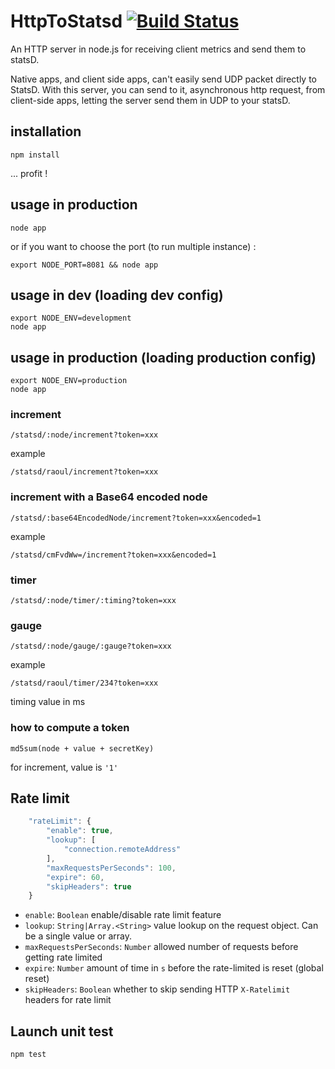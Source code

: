 # HttpToStatsd [![Build Status](https://travis-ci.org/M6Web/HttpToStatsd.png?branch=master)](https://travis-ci.org/M6Web/HttpToStatsd)

An HTTP server in node.js for receiving client metrics and send them to statsD.

Native apps, and client side apps, can't easily send UDP packet directly to StatsD.
With this server, you can send to it, asynchronous http request, from client-side apps, letting the server send them in UDP to your statsD.

## installation

```shell
npm install
```

... profit !

## usage in production

```
node app
```
or if you want to choose the port (to run multiple instance) :
```
export NODE_PORT=8081 && node app
```

## usage in dev (loading dev config)

```
export NODE_ENV=development
node app
```

## usage in production (loading production config)

```
export NODE_ENV=production
node app
```

### increment

```
/statsd/:node/increment?token=xxx
```

example

```
/statsd/raoul/increment?token=xxx
```

### increment with a Base64 encoded node 

```
/statsd/:base64EncodedNode/increment?token=xxx&encoded=1
```

example

```
/statsd/cmFvdWw=/increment?token=xxx&encoded=1
```


### timer

```
/statsd/:node/timer/:timing?token=xxx
```

### gauge

```
/statsd/:node/gauge/:gauge?token=xxx
```

example

```
/statsd/raoul/timer/234?token=xxx
```

timing value in ms

### how to compute a token

```
md5sum(node + value + secretKey)
```

for increment, value is ```'1'```


## Rate limit

``` js
    "rateLimit": {
        "enable": true,
        "lookup": [
            "connection.remoteAddress"
        ],
        "maxRequestsPerSeconds": 100,
        "expire": 60,
        "skipHeaders": true
    }
```

 - `enable`: `Boolean` enable/disable rate limit feature
 - `lookup`: `String|Array.<String>` value lookup on the request object. Can be a single value or array.
 - `maxRequestsPerSeconds`: `Number` allowed number of requests before getting rate limited
 - `expire`: `Number` amount of time in `s` before the rate-limited is reset (global reset)
 - `skipHeaders`: `Boolean` whether to skip sending HTTP `X-Ratelimit` headers for rate limit

## Launch unit test

```
npm test
```


